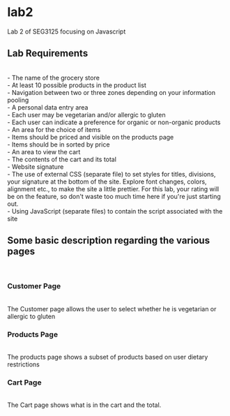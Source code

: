 # lab2
Lab 2 of SEG3125 focusing on Javascript <br>

## Lab Requirements
<br>
- The name of the grocery store<br>
- At least 10 possible products in the product list<br>
- Navigation between two or three zones depending on your information pooling<br>
- A personal data entry area<br>
    - Each user may be vegetarian and/or allergic to gluten<br>
    - Each user can indicate a preference for organic or non-organic products<br>
- An area for the choice of items<br>
    - Items should be priced and visible on the products page<br>
    - Items should be in sorted by price<br>
- An area to view the cart<br>
    - The contents of the cart and its total<br>
- Website signature<br>
- The use of external CSS (separate file) to set styles for titles, divisions, your signature at the bottom of the site. Explore font changes, colors, alignment etc., to make the site a little prettier. For this lab, your rating will be on the feature, so don't waste too much time here if you're just starting out.<br>
- Using JavaScript (separate files) to contain the script associated with the site<br>

## Some basic description regarding the various pages
<br>

### Customer Page
<br>
The Customer page allows the user to select whether he is vegetarian or allergic to gluten

### Products Page
<br>
The products page shows a subset of products based on user dietary restrictions

### Cart Page
<br>
The Cart page shows what is in the cart and the total.
